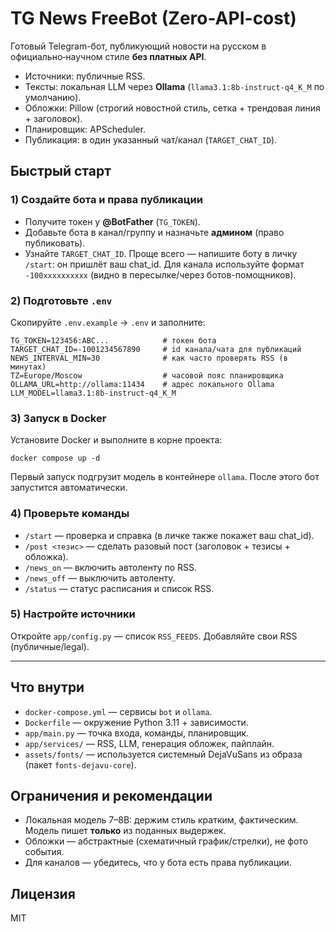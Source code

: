 # TG News FreeBot (Zero-API-cost)

Готовый Telegram-бот, публикующий новости на русском в официально‑научном стиле **без платных API**.
- Источники: публичные RSS.
- Тексты: локальная LLM через **Ollama** (`llama3.1:8b-instruct-q4_K_M` по умолчанию).
- Обложки: Pillow (строгий новостной стиль, сетка + трендовая линия + заголовок).
- Планировщик: APScheduler.
- Публикация: в один указанный чат/канал (`TARGET_CHAT_ID`).

## Быстрый старт

### 1) Создайте бота и права публикации
- Получите токен у **@BotFather** (`TG_TOKEN`).
- Добавьте бота в канал/группу и назначьте **админом** (право публиковать).
- Узнайте `TARGET_CHAT_ID`. Проще всего — напишите боту в личку `/start`: он пришлёт ваш chat_id. Для канала используйте формат `-100xxxxxxxxxx` (видно в пересылке/через ботов-помощников).

### 2) Подготовьте `.env`
Скопируйте `.env.example` → `.env` и заполните:
```
TG_TOKEN=123456:ABC...            # токен бота
TARGET_CHAT_ID=-1001234567890     # id канала/чата для публикаций
NEWS_INTERVAL_MIN=30              # как часто проверять RSS (в минутах)
TZ=Europe/Moscow                  # часовой пояс планировщика
OLLAMA_URL=http://ollama:11434    # адрес локального Ollama
LLM_MODEL=llama3.1:8b-instruct-q4_K_M
```

### 3) Запуск в Docker
Установите Docker и выполните в корне проекта:
```
docker compose up -d
```
Первый запуск подгрузит модель в контейнере `ollama`. После этого бот запустится автоматически.

### 4) Проверьте команды
- `/start` — проверка и справка (в личке также покажет ваш chat_id).
- `/post <тезис>` — сделать разовый пост (заголовок + тезисы + обложка).
- `/news_on` — включить автоленту по RSS.
- `/news_off` — выключить автоленту.
- `/status` — статус расписания и список RSS.

### 5) Настройте источники
Откройте `app/config.py` — список `RSS_FEEDS`. Добавляйте свои RSS (публичные/legal).

---

## Что внутри
- `docker-compose.yml` — сервисы `bot` и `ollama`.
- `Dockerfile` — окружение Python 3.11 + зависимости.
- `app/main.py` — точка входа, команды, планировщик.
- `app/services/` — RSS, LLM, генерация обложек, пайплайн.
- `assets/fonts/` — используется системный DejaVuSans из образа (пакет `fonts-dejavu-core`).

## Ограничения и рекомендации
- Локальная модель 7–8B: держим стиль кратким, фактическим. Модель пишет **только** из поданных выдержек.
- Обложки — абстрактные (схематичный график/стрелки), не фото события.
- Для каналов — убедитесь, что у бота есть права публикации.

## Лицензия
MIT
